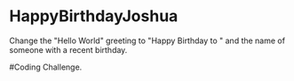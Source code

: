 # HappyBirthdayJoshua
Change the "Hello World" greeting to "Happy Birthday to " and the name of someone with a recent birthday.

#Coding Challenge.
